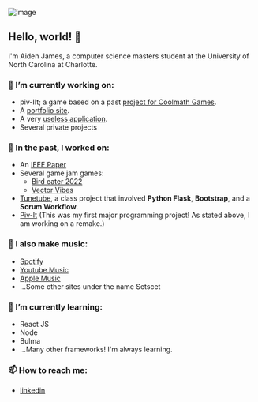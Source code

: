 ![image](https://github.com/bubbybumble/bubbybumble/assets/73562962/66ad17d7-5b50-48e5-818e-125548656467)

## Hello, world! 👋
I'm Aiden James, a computer science masters student at the University of North Carolina at Charlotte.

### 🔭 I’m currently working on:
- piv-IIt; a game based on a past [project for Coolmath Games](https://www.coolmathgames.com/0-piv-it).
- A [portfolio site](https://github.com/bubbybumble/setscet_site).
- A very [useless application](https://github.com/bubbybumble/coffee).
- Several private projects

### 📝 In the past, I worked on:
- An [IEEE Paper](https://doi.org/10.1109/URTC56832.2022.10002246)
- Several game jam games:
  - [Bird eater 2022](https://github.com/bubbybumble/Bird-Eater)
  - [Vector Vibes](https://github.com/bubbybumble/VectorVibes)
- [Tunetube](https://www.tunetube.online/landing), a class project that involved **Python Flask**, **Bootstrap**, and a **Scrum Workflow**.
- [Piv-It](https://www.coolmathgames.com/0-piv-it) (This was my first major programming project! As stated above, I am working on a remake.)

### 🎹 I also make music:
- [Spotify](https://open.spotify.com/artist/1bCgWKQvhKFqx9RXPg5xK8)
- [Youtube Music](https://music.youtube.com/channel/UCkRJSJQDXycBpGSMmcW3jKA)
- [Apple Music](https://music.apple.com/us/artist/setscet/1700744368)
- ...Some other sites under the name Setscet

### 🌱 I’m currently learning:
- React JS
- Node
- Bulma
- ...Many other frameworks! I'm always learning.

###  📫 How to reach me:
- [linkedin](https://www.linkedin.com/in/aiden-james/)



<!--
**bubbybumble/bubbybumble** is a ✨ _special_ ✨ repository because its `README.md` (this file) appears on your GitHub profile.

Here are some ideas to get you started:

- 🔭 I’m currently working on ...

- 👯 I’m looking to collaborate on ...
- 🤔 I’m looking for help with ...
- 💬 Ask me about ...
- 📫 How to reach me: ...
- 😄 Pronouns: ...
- ⚡ Fun fact: ...
-->
